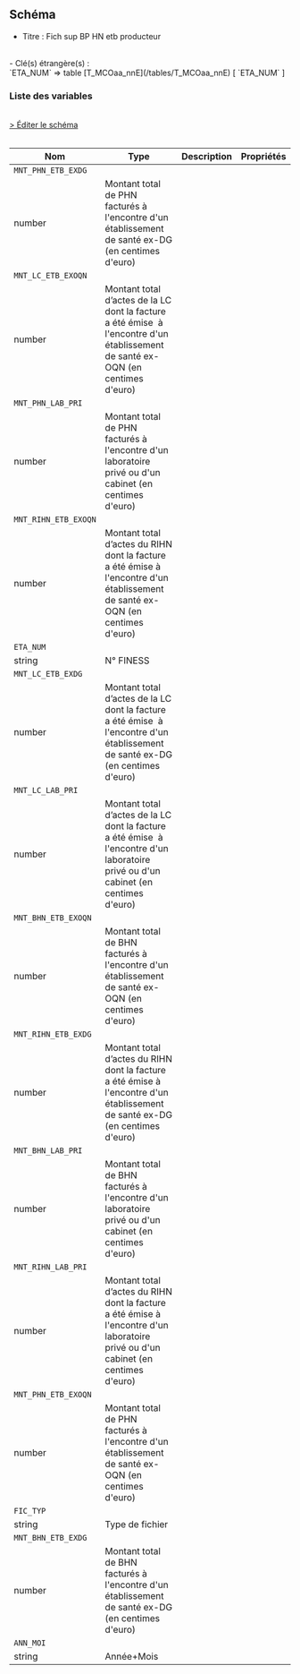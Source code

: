 ## Schéma

- Titre : Fich sup BP HN etb producteur
<br />
- Clé(s) étrangère(s) : <br />
`ETA_NUM` => table [T_MCOaa_nnE](/tables/T_MCOaa_nnE) [ `ETA_NUM` ]<br />

### Liste des variables
<br />
<div>
    <a href="https://gitlab.com/healthdatahub/schema-snds/edit/master/schemas/PMSI/PMSI%20MCO/T_MCOaa_nnSUP_BPHNP.json"  
    arget="_blank" rel="noopener noreferrer">> Éditer le schéma</a>
    <OutboundLink />
</div>
<br />

Nom|Type|Description|Propriétés
-|-|-|-
`MNT_PHN_ETB_EXDG`|
number|Montant total de PHN facturés à l&#x27;encontre d&#x27;un établissement de santé ex-DG (en centimes d&#x27;euro)||
`MNT_LC_ETB_EXOQN`|
number|Montant total d’actes de la LC dont la facture a été émise  à l&#x27;encontre d&#x27;un établissement de santé ex-OQN (en centimes d&#x27;euro)||
`MNT_PHN_LAB_PRI`|
number|Montant total de PHN facturés à l&#x27;encontre d&#x27;un laboratoire privé ou d&#x27;un cabinet (en centimes d&#x27;euro)||
`MNT_RIHN_ETB_EXOQN`|
number|Montant total d’actes du RIHN dont la facture a été émise à l&#x27;encontre d&#x27;un établissement de santé ex-OQN (en centimes d&#x27;euro)||
`ETA_NUM`|
string|N° FINESS||
`MNT_LC_ETB_EXDG`|
number|Montant total d’actes de la LC dont la facture a été émise  à l&#x27;encontre d&#x27;un établissement de santé ex-DG (en centimes d&#x27;euro)||
`MNT_LC_LAB_PRI`|
number|Montant total d’actes de la LC dont la facture a été émise  à l&#x27;encontre d&#x27;un laboratoire privé ou d&#x27;un cabinet (en centimes d&#x27;euro)||
`MNT_BHN_ETB_EXOQN`|
number|Montant total de BHN facturés à l&#x27;encontre d&#x27;un établissement de santé ex-OQN (en centimes d&#x27;euro)||
`MNT_RIHN_ETB_EXDG`|
number|Montant total d’actes du RIHN dont la facture a été émise à l&#x27;encontre d&#x27;un établissement de santé ex-DG (en centimes d&#x27;euro)||
`MNT_BHN_LAB_PRI`|
number|Montant total de BHN facturés à l&#x27;encontre d&#x27;un laboratoire privé ou d&#x27;un cabinet (en centimes d&#x27;euro)||
`MNT_RIHN_LAB_PRI`|
number|Montant total d’actes du RIHN dont la facture a été émise à l&#x27;encontre d&#x27;un laboratoire privé ou d&#x27;un cabinet (en centimes d&#x27;euro)||
`MNT_PHN_ETB_EXOQN`|
number|Montant total de PHN facturés à l&#x27;encontre d&#x27;un établissement de santé ex-OQN (en centimes d&#x27;euro)||
`FIC_TYP`|
string|Type de fichier||
`MNT_BHN_ETB_EXDG`|
number|Montant total de BHN facturés à l&#x27;encontre d&#x27;un établissement de santé ex-DG (en centimes d&#x27;euro)||
`ANN_MOI`|
string|Année+Mois||

